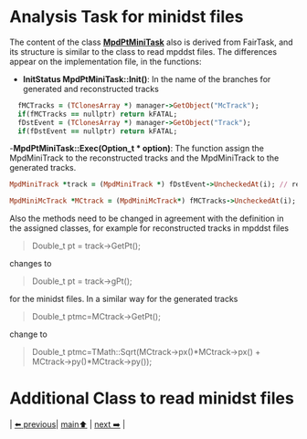 # Analysis Task for minidst files

The content of the class [**MpdPtMiniTask**](MpdPtMiniTask.h) also is derived from FairTask, and its structure is similar to the class to read mpddst files. The differences appear on the implementation file, in the functions:

- **InitStatus MpdPtMiniTask::Init()**: In the name of the branches for generated and reconstructed tracks

```ruby
  fMCTracks = (TClonesArray *) manager->GetObject("McTrack");
  if(fMCTracks == nullptr) return kFATAL;
  fDstEvent = (TClonesArray *) manager->GetObject("Track");
  if(fDstEvent == nullptr) return kFATAL;
``` 
-**MpdPtMiniTask::Exec(Option_t * option)**: The function assign the MpdMiniTrack to the reconstructed tracks and the MpdMiniTrack to the generated tracks.  
```ruby
MpdMiniTrack *track = (MpdMiniTrack *) fDstEvent->UncheckedAt(i); // reconstructed tracks

MpdMiniMcTrack *MCtrack = (MpdMiniMcTrack*) fMCTracks->UncheckedAt(i); //generated tracks
```
Also the methods need to be changed in agreement with the definition in the assigned classes, for example for reconstructed tracks in mpddst files

> Double_t pt = track->GetPt();

changes to

> Double_t pt = track->gPt();

for the minidst files. In a similar way for the generated tracks

> Double_t ptmc=MCtrack->GetPt();

 change to 

> Double_t ptmc=TMath::Sqrt(MCtrack->px()*MCtrack->px() + MCtrack->py()*MCtrack->py());

# Additional Class to read minidst files

| [:arrow_left: previous](../mpddstm/README.md)| [main:arrow_up:](../README.md) | [next :arrow_right:](../README.md) |

